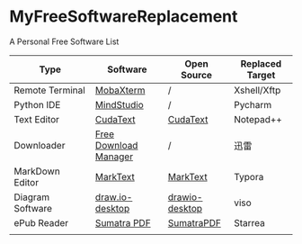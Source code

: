 # MyFreeSoftwareReplacement

A Personal Free Software List

| Type             | Software                                                              | Open Source                                                  | Replaced Target |
| ---------------- | --------------------------------------------------------------------- | ------------------------------------------------------------ | --------------- |
| Remote Terminal  | [MobaXterm](https://mobaxterm.mobatek.net/download-home-edition.html) | /                                                            | Xshell/Xftp     |
| Python IDE       | [MindStudio](https://www.hiascend.com/software/mindstudio/download)   | /                                                            | Pycharm         |
| Text Editor      | [CudaText](https://cudatext.github.io/download.html)                  | [CudaText](https://github.com/Alexey-T/CudaText)             | Notepad++       |
| Downloader       | [Free Download Manager](https://www.freedownloadmanager.org)          | /                                                            | 迅雷              |
| MarkDown Editor  | [MarkText](https://sourceforge.net/projects/marktext.mirror/)         | [MarkText](https://github.com/marktext/marktext)             | Typora          |
| Diagram Software | [draw.io-desktop](https://www.diagrams.net/)                          | [drawio-desktop](https://github.com/jgraph/drawio-desktop)   | viso            |
| ePub Reader      | [Sumatra PDF ](https://www.sumatrapdfreader.org/free-pdf-reader)      | [SumatraPDF](https://github.com/sumatrapdfreader/sumatrapdf) | Starrea         |
|                  |                                                                       |                                                              |                 |
